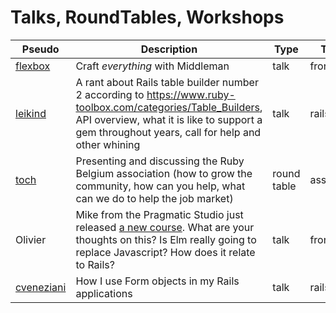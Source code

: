 # Talks, RoundTables, Workshops

Pseudo                                | Description                            | Type | Topics
------------------------------------- | -------------------------------------- | ---- | ------------
[flexbox](https://github.com/flexbox) | Craft _everything_ with Middleman      | talk | front-end
[leikind](https://github.com/leikind) | A rant about Rails table builder number 2 according to https://www.ruby-toolbox.com/categories/Table_Builders, API overview, what it is like to support a gem throughout years, call for help and other whining   | talk | rails, gem
[toch](https://github.com/toch)       | Presenting and discussing the Ruby Belgium association (how to grow the community, how can you help, what can we do to help the job market) | round table | association
Olivier | Mike from the Pragmatic Studio just released [a new course](https://pragmaticstudio.com/elm). What are your thoughts on this? Is Elm really going to replace Javascript? How does it relate to Rails?     | talk | front-end
[cveneziani](https://github.com/cveneziani) | How I use Form objects in my Rails applications | talk | rails, gem
